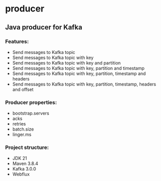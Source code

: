 # producer

## Java producer for Kafka

### Features:
- Send messages to Kafka topic
- Send messages to Kafka topic with key
- Send messages to Kafka topic with key and partition
- Send messages to Kafka topic with key, partition and timestamp
- Send messages to Kafka topic with key, partition, timestamp and headers
- Send messages to Kafka topic with key, partition, timestamp, headers and offset

### Producer properties:
- bootstrap.servers
- acks
- retries
- batch.size
- linger.ms

### Project structure:
- JDK 21
- Maven 3.8.4
- Kafka 3.0.0
- Webflux
